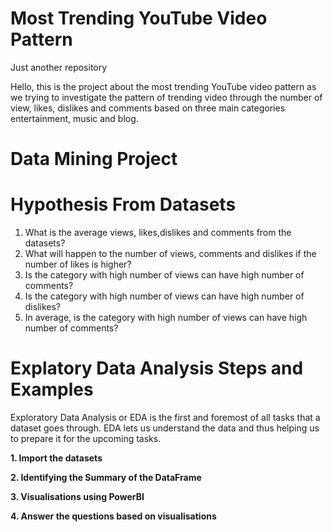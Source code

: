 # Most Trending YouTube Video Pattern
Just another repository

Hello, this is the project about the most trending YouTube video pattern as we trying to investigate the pattern of trending video through the number of view, likes, dislikes and comments based on three main categories entertainment, music and blog.


# Data Mining Project
# Hypothesis From Datasets
1. What is the average views, likes,dislikes and comments from the datasets?
2. What will happen to the number of views, comments and dislikes if the number of likes is higher?
3. Is the category with high number of views can have high number of comments?
4. Is the category with high number of views can have high number of dislikes?
5. In average, is the category with high number of views can have high number of comments?


# Explatory Data Analysis Steps and Examples
Exploratory Data Analysis or EDA is the first and foremost of all tasks that a dataset goes through. EDA lets us understand the data and thus helping us to prepare it for the upcoming tasks. 

**1. Import the datasets**

**2. Identifying the Summary of the DataFrame**

**3. Visualisations using PowerBI**

**4. Answer the questions based on visualisations**
